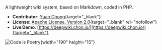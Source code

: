 
A lightweight wiki system, based on Markdown, coded in PHP.

- **Contributor**: [Yuan Chong](https://chon.io/){target="_blank"}
- **License**: [Apache License, Version 2.0](http://www.apache.org/licenses/LICENSE-2.0){target="_blank" rel="nofollow"}
- **Live Demo**: [https://deepwiki.chon.io/](https://deepwiki.chon.io/){target="_blank"}

![Code is Poetry](!/codeispoetry-2x.png){width="190" height="15"}
